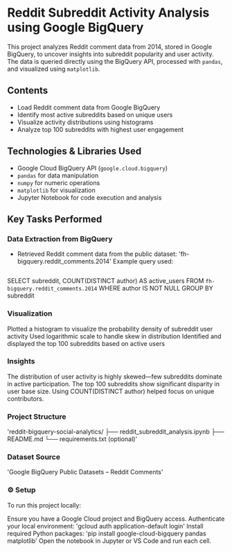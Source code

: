 # Reddit Subreddit Activity Analysis using Google BigQuery

This project analyzes Reddit comment data from 2014, stored in Google BigQuery, to uncover insights into subreddit popularity and user activity. The data is queried directly using the BigQuery API, processed with `pandas`, and visualized using `matplotlib`.

## Contents

- Load Reddit comment data from Google BigQuery
- Identify most active subreddits based on unique users
- Visualize activity distributions using histograms
- Analyze top 100 subreddits with highest user engagement

##  Technologies & Libraries Used

- Google Cloud BigQuery API (`google.cloud.bigquery`)
- `pandas` for data manipulation
- `numpy` for numeric operations
- `matplotlib` for visualization
- Jupyter Notebook for code execution and analysis

## Key Tasks Performed

###  Data Extraction from BigQuery

- Retrieved Reddit comment data from the public dataset: 'fh-bigquery.reddit_comments.2014'
   Example query used:
  ```sql
SELECT subreddit, COUNT(DISTINCT author) AS active_users
FROM `fh-bigquery.reddit_comments.2014`
WHERE author IS NOT NULL
GROUP BY subreddit


### Visualization
Plotted a histogram to visualize the probability density of subreddit user activity
Used logarithmic scale to handle skew in distribution
Identified and displayed the top 100 subreddits based on active users

### Insights

The distribution of user activity is highly skewed—few subreddits dominate in active participation.
The top 100 subreddits show significant disparity in user base size.
Using COUNT(DISTINCT author) helped focus on unique contributors.

 
### Project Structure

'reddit-bigquery-social-analytics/
├── reddit_subreddit_analysis.ipynb
├── README.md
└── requirements.txt (optional)'

### Dataset Source

'Google BigQuery Public Datasets – Reddit Comments'


### ⚙️ Setup

To run this project locally:

Ensure you have a Google Cloud project and BigQuery access.
Authenticate your local environment:
'gcloud auth application-default login'
Install required Python packages:
'pip install google-cloud-bigquery pandas matplotlib'
Open the notebook in Jupyter or VS Code and run each cell.




